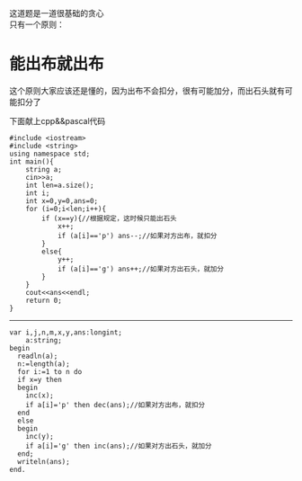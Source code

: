 这道题是一道很基础的贪心  
只有一个原则：  
# 能出布就出布  
这个原则大家应该还是懂的，因为出布不会扣分，很有可能加分，而出石头就有可能扣分了

下面献上cpp&&pascal代码

```
#include <iostream>
#include <string>
using namespace std;
int main(){
    string a;
    cin>>a;
    int len=a.size();
    int i;
    int x=0,y=0,ans=0;
    for (i=0;i<len;i++){
        if (x==y){//根据规定，这时候只能出石头
            x++;
            if (a[i]=='p') ans--;//如果对方出布，就扣分
        }
        else{
            y++;
            if (a[i]=='g') ans++;//如果对方出石头，就加分
        }
    }
    cout<<ans<<endl;
    return 0;
}
```
------------------------
```
var i,j,n,m,x,y,ans:longint;
    a:string;
begin
  readln(a);
  n:=length(a);
  for i:=1 to n do
  if x=y then
  begin
    inc(x);
    if a[i]='p' then dec(ans);//如果对方出布，就扣分
  end
  else
  begin
    inc(y);
    if a[i]='g' then inc(ans);//如果对方出石头，就加分
  end;
  writeln(ans);
end.
```